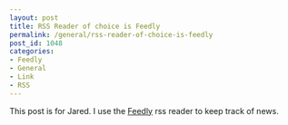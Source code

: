 ```yaml
---
layout: post
title: RSS Reader of choice is Feedly
permalink: /general/rss-reader-of-choice-is-feedly
post_id: 1048
categories:
- Feedly
- General
- Link
- RSS
---
```


This post is for Jared. I use the
[Feedly](http://feedly.com/) rss reader to keep track of news.
